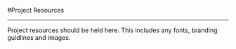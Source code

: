 #Project Resources
_____

Project resources should be held here. This includes any fonts, branding guidlines and images. 